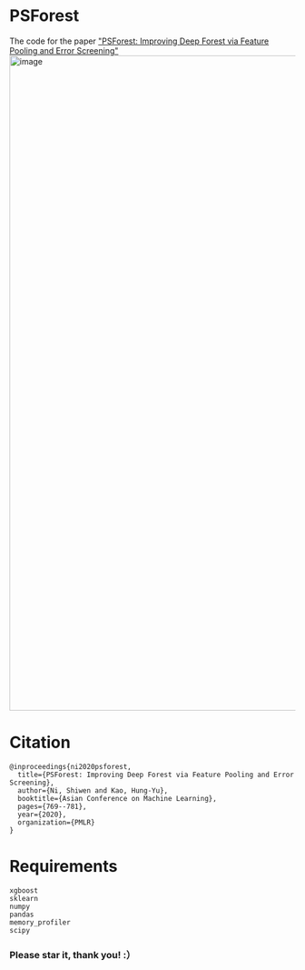 # PSForest
The code for the paper ["PSForest: Improving Deep Forest via Feature Pooling and Error Screening"](http://proceedings.mlr.press/v129/ni20a/ni20a.pdf)
<img width="1153" alt="image" src="https://user-images.githubusercontent.com/56249874/132013941-f5e33c40-68b0-456b-9125-c01c24398021.png">

# Citation
```
@inproceedings{ni2020psforest,
  title={PSForest: Improving Deep Forest via Feature Pooling and Error Screening},
  author={Ni, Shiwen and Kao, Hung-Yu},
  booktitle={Asian Conference on Machine Learning},
  pages={769--781},
  year={2020},
  organization={PMLR}
}
```
# Requirements
```
xgboost
sklearn
numpy
pandas
memory_profiler
scipy
```
### Please star it, thank you! :）
